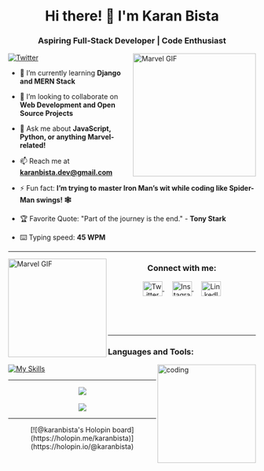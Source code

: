 
<h1 align="center">Hi there! 👋 I'm Karan Bista</h1>
<h3 align="center">Aspiring Full-Stack Developer | Code Enthusiast</h3>

<img alt="Marvel GIF" align="right" height="250" src="https://i.giphy.com/media/v1.Y2lkPTc5MGI3NjExeHoxa2tiMGh6cG04YjUxYXc0MGg5eDRmMWcwenJ4anE1YW1tdDlrNyZlcD12MV9pbnRlcm5hbF9naWZfYnlfaWQmY3Q9Zw/MUlmRFnTQxwJ2/giphy.gif">

<p align="left">
  <a href="https://twitter.com/karanbista" target="_blank">
    <img src="https://img.shields.io/twitter/url?style=social&label=Follow%20%40karanbista&url=https%3A%2F%2Ftwitter.com%2Fkaranbista" alt="Twitter">
  </a>
</p>

- 🌱 I’m currently learning **Django and MERN Stack**

- 👯 I’m looking to collaborate on **Web Development and Open Source Projects**

- 💬 Ask me about **JavaScript, Python, or anything Marvel-related!**

- 📫 Reach me at **karanbista.dev@gmail.com**

- ⚡ Fun fact: **I’m trying to master Iron Man’s wit while coding like Spider-Man swings! 🕸️**

- 🏆 Favorite Quote: "Part of the journey is the end." - **Tony Stark**

- ⌨️ Typing speed: **45 WPM**

<hr />
<img alt="Marvel GIF" height="200" align="left" src="https://media.giphy.com/media/4ZgLP08tnUMsRfGiVG/giphy.gif">

<div align="center">
<h3>Connect with me:</h3>
<p>
<a href="https://twitter.com/karanbista" target="_blank">
  <img align="center" src="https://raw.githubusercontent.com/rahuldkjain/github-profile-readme-generator/master/src/images/icons/Social/twitter.svg" alt="Twitter" height="30" width="40" />
</a>&nbsp;&nbsp;&nbsp;
<a href="https://www.instagram.com/karanbista/" target="_blank">
  <img align="center" src="https://raw.githubusercontent.com/rahuldkjain/github-profile-readme-generator/master/src/images/icons/Social/instagram.svg" alt="Instagram" height="30" width="40" />
</a>&nbsp;&nbsp;&nbsp;
<a href="https://www.linkedin.com/in/karanbista/" target="_blank">
  <img align="center" src="https://raw.githubusercontent.com/rahuldkjain/github-profile-readme-generator/master/src/images/icons/Social/linked-in-alt.svg" alt="LinkedIn" height="30" width="40" />
</a>
</p>
</div>

<br /><br /><br />
<hr />

<h3 align="left">Languages and Tools:</h3>

<img alt="coding" align="right" height="200" src="https://media.giphy.com/media/Ll22OhMLAlVDb8UQWe/giphy.gif" />

[![My Skills](https://skillicons.dev/icons?i=html,css,js,react,nodejs,python,django,mongodb,mysql,git,github&perline=6)](https://skillicons.dev)

<hr />

<div align="center">
<a href="https://github.com/karanbista">
  <img align="center" src="https://github-readme-stats.vercel.app/api?username=karanbista&theme=tokyonight" />
</a>
<br /><br />
<a href="https://github.com/karanbista">
  <img align="center" src="https://github-readme-streak-stats.herokuapp.com/?user=karanbista&theme=tokyonight" />
</a>
</div>

<hr />

<div align="center">
[![@karanbista's Holopin board](https://holopin.me/karanbista)](https://holopin.io/@karanbista)
</div>
